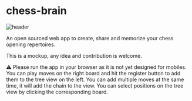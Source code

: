 # chess-brain

![header](90.1.81.96/images/chess_brain/chess_brain_cover.png?fbclid=IwAR0FVI-1H_YKOVc6ImASeM86YD-0Fvb34zgu_r24CO6hohBl1ss5rtJyzzg)

An open sourced web app to create, share and memorize your chess opening repertoires.

This is a mockup, any idea and contribution is welcome.

⚠️ Please run the app in your browser as it is not yet designed for mobiles.
You can play moves on the right board and hit the register button to add them to the tree view on the left.
You can add multiple moves at the same time, it will add the chain to the view.
You can select positions on the tree view by clicking the corresponding board.
